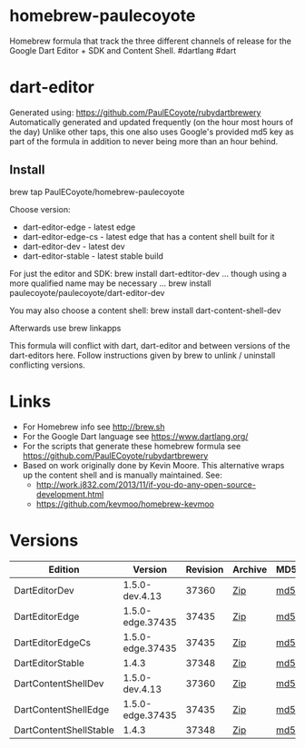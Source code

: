 homebrew-paulecoyote
====================

Homebrew formula that track the three different channels of release for the Google Dart Editor + SDK and Content Shell.  #dartlang #dart

dart-editor
===========

Generated using: https://github.com/PaulECoyote/rubydartbrewery
Automatically generated and updated frequently (on the hour most hours of the day)
Unlike other taps, this one also uses Google's provided md5 key as part of the formula in addition to never being more than an hour behind.

Install
-------
brew tap PaulECoyote/homebrew-paulecoyote

Choose version:
* dart-editor-edge - latest edge
* dart-editor-edge-cs - latest edge that has a content shell built for it
* dart-editor-dev - latest dev
* dart-editor-stable - latest stable build

For just the editor and SDK:
brew install dart-edtitor-dev
... though using a more qualified name may be necessary ...
brew install paulecoyote/paulecoyote/dart-editor-dev

You may also choose a content shell:
brew install dart-content-shell-dev

Afterwards use 
brew linkapps

This formula will conflict with dart, dart-editor and between versions of the dart-editors here.  Follow instructions given by brew to unlink / uninstall conflicting versions.

Links
=====
* For Homebrew info see http://brew.sh
* For the Google Dart language see https://www.dartlang.org/
* For the scripts that generate these homebrew formula see https://github.com/PaulECoyote/rubydartbrewery
* Based on work originally done by Kevin Moore. This alternative wraps up the content shell and is manually maintained.  See: 
    * http://work.j832.com/2013/11/if-you-do-any-open-source-development.html
    * https://github.com/kevmoo/homebrew-kevmoo

Versions
========
| Edition | Version | Revision | Archive | MD5 | Notes |
| ------- | ------- | -------- | ------- | --- | ----- |
| DartEditorDev | 1.5.0-dev.4.13 | 37360 | [Zip](http://storage.googleapis.com/dart-archive/channels/dev/release/37360/editor/darteditor-macos-x64.zip) | [md5](http://storage.googleapis.com/dart-archive/channels/dev/release/37360/editor/darteditor-macos-x64.zip.md5sum) | [Changes](http://storage.googleapis.com/dart-archive/channels/dev/release/latest/changelog.html) |
| DartEditorEdge | 1.5.0-edge.37435 | 37435 | [Zip](http://storage.googleapis.com/dart-archive/channels/be/raw/37435/editor/darteditor-macos-x64.zip) | [md5](http://storage.googleapis.com/dart-archive/channels/be/raw/37435/editor/darteditor-macos-x64.zip.md5sum) | - |
| DartEditorEdgeCs | 1.5.0-edge.37435 | 37435 | [Zip](http://storage.googleapis.com/dart-archive/channels/be/raw/37435/editor/darteditor-macos-x64.zip) | [md5](http://storage.googleapis.com/dart-archive/channels/be/raw/37435/editor/darteditor-macos-x64.zip.md5sum) | - |
| DartEditorStable | 1.4.3 | 37348 | [Zip](http://storage.googleapis.com/dart-archive/channels/stable/release/37348/editor/darteditor-macos-x64.zip) | [md5](http://storage.googleapis.com/dart-archive/channels/stable/release/37348/editor/darteditor-macos-x64.zip.md5sum) | [Changes](http://storage.googleapis.com/dart-archive/channels/stable/release/latest/changelog.html) |
| DartContentShellDev | 1.5.0-dev.4.13 | 37360 | [Zip](http://storage.googleapis.com/dart-archive/channels/dev/release/37360/dartium/content_shell-macos-ia32-release.zip) | [md5](http://storage.googleapis.com/dart-archive/channels/dev/release/37360/dartium/content_shell-macos-ia32-release.zip.md5sum) | - |
| DartContentShellEdge | 1.5.0-edge.37435 | 37435 | [Zip](http://storage.googleapis.com/dart-archive/channels/be/raw/37435/dartium/content_shell-macos-ia32-release.zip) | [md5](http://storage.googleapis.com/dart-archive/channels/be/raw/37435/dartium/content_shell-macos-ia32-release.zip.md5sum) | - |
| DartContentShellStable | 1.4.3 | 37348 | [Zip](http://storage.googleapis.com/dart-archive/channels/stable/release/37348/dartium/content_shell-macos-ia32-release.zip) | [md5](http://storage.googleapis.com/dart-archive/channels/stable/release/37348/dartium/content_shell-macos-ia32-release.zip.md5sum) | - |
